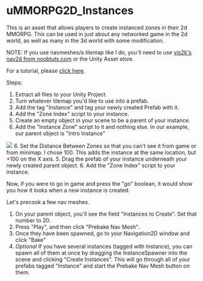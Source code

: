 # uMMORPG2D_Instances
This is an asset that allows players to create instanced zones in their 2d MMORPG. This can be used in just about any networked game in the 2d world, as well as many in the 3d world with some modification.

NOTE: If you use navmeshes/a tilemap like I do, you'll need to use <a href="https://noobtuts.com/unity/navigation2d">vis2k's nav2d from noobtuts.com</a> or the Unity Asset store.


For a tutorial, please <a href="https://streamable.com/e/8ujim4">click here</a>.


Steps:

1. Extract all files to your Unity Project.
2. Turn whatever tilemap you'd like to use into a prefab. 
3. Add the tag "Instance" and tag your newly created Prefab with it.
4. Add the "Zone Index" script to your instance.
4. Create an empty object in your scene to be a parent of your instance. 
5. Add the "Instance Zone" script to it and nothing else. In our example, our parent object is "Intro Instance"
<img src="https://i.imgur.com/rEs7ms1.png">
6. Set the Distance Between Zones so that you can't see it from game or from minimap. I chose 100. This adds the instance at the same location, but +100 on the X axis.
5. Drag the prefab of your instance underneath your newly created parent object.
6. Add the "Zone Index" script to your instance.

Now, if you were to go in game and press the "go" boolean, it would show you how it looks when a new instance is created.

Let's precook a few nav meshes.

1. On your parent object, you'll see the field "Instances to Create". Set that number to 20.
2. Press "Play", and then click "Prebake Nav Mesh".
3. Once they have been spawned, go to your Navigation2D window and click "Bake"
4. <em>Optional</em> If you have several instances (tagged with Instance), you can spawn all of them at once by dragging the InstanceSpawner into the scene and clicking "Create Instances". This will go through all of your prefabs tagged "Instance" and start the Prebake Nav Mesh button on them. 
